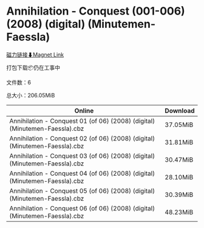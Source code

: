 # Annihilation - Conquest (001-006) (2008) (digital) (Minutemen-Faessla)

[磁力链接⬇Magnet Link](magnet:?xt=urn:btih:5f7b3e28ca6f24cbe976a6087fc0a0d74f0f8ac0&dn=Annihilation%20-%20Conquest%20%28001-006%29%20%282008%29%20%28digital%29%20%28Minutemen-Faessla%29)

打包下载📦仍在工事中

文件数：6

总大小：206.05MiB

Online | Download
--- | ---
Annihilation - Conquest 01 (of 06) (2008) (digital) (Minutemen-Faessla).cbz | 37.05MiB
Annihilation - Conquest 02 (of 06) (2008) (digital) (Minutemen-Faessla).cbz | 31.81MiB
Annihilation - Conquest 03 (of 06) (2008) (digital) (Minutemen-Faessla).cbz | 30.47MiB
Annihilation - Conquest 04 (of 06) (2008) (digital) (Minutemen-Faessla).cbz | 28.10MiB
Annihilation - Conquest 05 (of 06) (2008) (digital) (Minutemen-Faessla).cbz | 30.39MiB
Annihilation - Conquest 06 (of 06) (2008) (digital) (Minutemen-Faessla).cbz | 48.23MiB